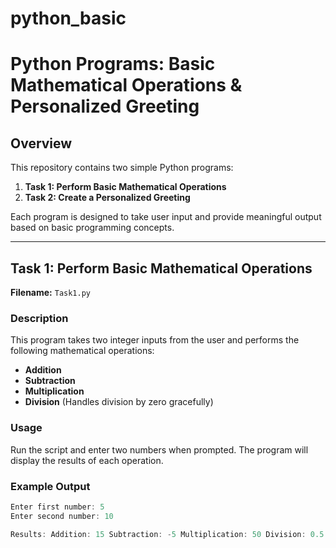 # python_basic

# Python Programs: Basic Mathematical Operations & Personalized Greeting

## **Overview**
This repository contains two simple Python programs:  

1. **Task 1: Perform Basic Mathematical Operations**  
2. **Task 2: Create a Personalized Greeting**  

Each program is designed to take user input and provide meaningful output based on basic programming concepts.

---

## **Task 1: Perform Basic Mathematical Operations**  
**Filename:** `Task1.py`  

### **Description**  
This program takes two integer inputs from the user and performs the following mathematical operations:  
- **Addition**  
- **Subtraction**  
- **Multiplication**  
- **Division** (Handles division by zero gracefully)  

### **Usage**  
Run the script and enter two numbers when prompted. The program will display the results of each operation.  

### **Example Output**  
```d
Enter first number: 5
Enter second number: 10

Results: Addition: 15 Subtraction: -5 Multiplication: 50 Division: 0.5
```
